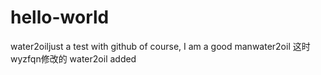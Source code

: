# hello-world
water2oiljust a test with github
of course, I am a good manwater2oil
这时wyzfqn修改的
water2oil added
